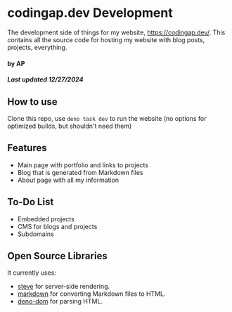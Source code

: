 # codingap.dev Development

The development side of things for my website, https://codingap.dev/. This contains all the source code for hosting my website with blog posts, projects, everything.

#### by AP

##### Last updated 12/27/2024

## How to use

Clone this repo, use `deno task dev` to run the website (no options for optimized builds, but shouldn't need them)

## Features

- Main page with portfolio and links to projects
- Blog that is generated from Markdown files
- About page with all my information

## To-Do List
- Embedded projects
- CMS for blogs and projects
- Subdomains

## Open Source Libraries

It currently uses:

- [steve](https://jsr.io/@codingap/steve) for server-side rendering.
- [markdown](https://jsr.io/@libs/markdown) for converting Markdown files to HTML.
- [deno-dom](https://jsr.io/@b-fuze/deno-dom) for parsing HTML.